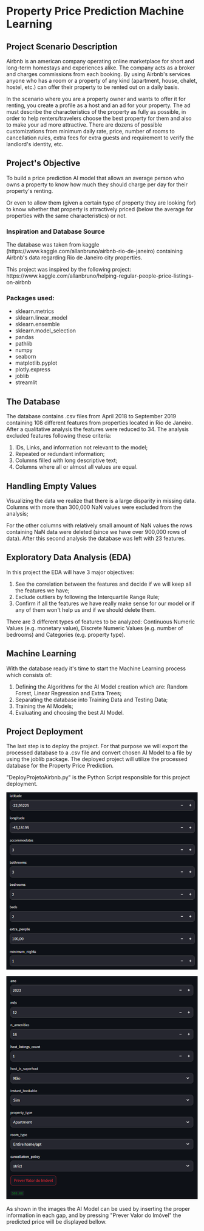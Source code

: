 # Property Price Prediction Machine Learning

## Project Scenario Description
<p>Airbnb is an american company operating online marketplace for short and long-term homestays
and experiences alike. The company acts as a broker and charges commissions from each booking.
By using Airbnb's services anyone who has a room or a property of any kind (apartment, house,
chalet, hostel, etc.) can offer their property to be rented out on a daily basis.</p>

<p>In the scenario where you are a property owner and wants to offer it for renting,
you create a profile as a host and an ad for your property. The ad must describe
the characteristics of the property as fully as possible, in order to help renters/travelers
choose the best property for them and also to make your ad more attractive. There are dozens
of possible customizations from minimum daily rate, price, number of rooms to cancellation
rules, extra fees for extra guests and requirement to verify the landlord's identity, etc.</p>

## Project's Objective
<p>To build a price prediction AI model that allows an average person who owns a property
to know how much they should charge per day for their property's renting.</p>
<p>Or even to allow them (given a certain type of property they are looking for) to know
whether that property is attractively priced (below the average for properties with the
same characteristics) or not.</p>

### Inspiration and Database Source
<p>The database was taken from kaggle (https://www.kaggle.com/allanbruno/airbnb-rio-de-janeiro)
containing Airbnb's data regarding Rio de Janeiro city properties.</p>

<p>This project was inspired by the following project: https://www.kaggle.com/allanbruno/helping-regular-people-price-listings-on-airbnb</p>

### Packages used:
+ sklearn.metrics
+ sklearn.linear_model
+ sklearn.ensemble
+ sklearn.model_selection
+ pandas
+ pathlib
+ numpy
+ seaborn
+ matplotlib.pyplot
+ plotly.express
+ joblib
+ streamlit

## The Database
<p>The database contains .csv files from April 2018 to September 2019 containing 108 different
features from properties located in Rio de Janeiro. After a qualitative analysis the features
were reduced to 34. The analysis excluded features following these criteria:</p>

1) IDs, Links, and information not relevant to the model;
2) Repeated or redundant information;
3) Columns filled with long descriptive text;
4) Columns where all or almost all values are equal.

## Handling Empty Values
<p>Visualizing the data we realize that there is a large disparity in missing data.
Columns with more than 300,000 NaN values were excluded from the analysis;</p>
<p>For the other columns with relatively small amount of NaN values the rows 
containing NaN data were deleted (since we have over 900,000 rows of data).
After this second analysis the database was left with 23 features.</p>

## Exploratory Data Analysis (EDA)
<p> In this project the EDA will have 3 major objectives:</p>

1) See the correlation between the features and decide if we will keep all the features we have;
2) Exclude outliers by following the Interquartile Range Rule;
3) Confirm if all the features we have really make sense for our model or
if any of them won't help us and if we should delete them.

<p>There are 3 different types of features to be analyzed: Continuous Numeric Values
(e.g. monetary value), Discrete Numeric Values (e.g. number of bedrooms) and Categories
(e.g. property type).</p>

## Machine Learning
<p>With the database ready it's time to start the Machine Learning process which consists of:</p>

1) Defining the Algorithms for the AI Model creation which are: Random Forest,
Linear Regression and Extra Trees;
2) Separating the database into Training Data and Testing Data;
3) Training the AI Models;
4) Evaluating and choosing the best AI Model.

## Project Deployment
<p>The last step is to deploy the project. For that purpose we will export the processed database
to a .csv file and convert chosen AI Model to a file by using the joblib package. The deployed 
project will utilize the processed database for the Property Price Prediction.</p>
<p>"DeployProjetoAirbnb.py" is the Python Script responsible for this project deployment.</p>

![img.png](img.png)

![img_1.png](img_1.png)

<p>As shown in the images the AI Model can be used by inserting the proper information in each
gap, and by pressing "Prever Valor do Imóvel" the predicted price will be displayed bellow.</p>